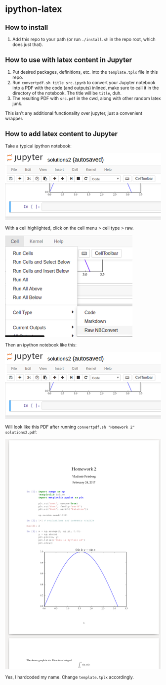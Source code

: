 # ipython-latex

## How to install

1. Add this repo to your path (or run `./install.sh` in the repo root, which does just that).

## How to use with latex content in Jupyter

1. Put desired packages, definitions, etc. into the `template.tplx` file in this repo.
2. Run `convertpdf.sh title src.ipynb` to convert your Jupyter notebook into a PDF with the code (and outputs) inlined, make sure to call it in the directory of the notebook. The title will be `title`, duh.
3. The resulting PDF with `src.pdf` in the cwd, along with other random latex junk.

This isn't any additional functionality over jupyter, just a convenient wrapper.

## How to add latex content to Jupyter

Take a typical ipython notebook:

![typical ipython](/typical.png)

With a cell highlighted, click on the cell menu > cell type > raw.

![menu sel](/cell.png)

Then an ipython notebook like this:

![ipy after](/typical.png)

Will look like this PDF after running `convertpdf.sh "Homework 2" solutions2.pdf`:

![ipy result](/result.png)

Yes, I hardcoded my name. Change `template.tplx` accordingly.

